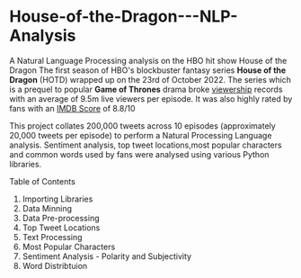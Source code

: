 # House-of-the-Dragon---NLP-Analysis
A Natural Language Processing analysis on the HBO hit show House of the Dragon
The first season of HBO's blockbuster fantasy series **House of the Dragon** (HOTD) wrapped up on the 23rd of October 2022. The series which is a prequel to popular **Game of Thrones** drama broke [viewership](https://variety.com/2022/tv/news/house-of-the-dragon-finale-ratings-viewers-1235412702/) records with an average of  9.5m live viewers per episode. It was also highly rated by fans with an [IMDB Score](https://www.imdb.com/title/tt11198330/) of 8.8/10

This project collates 200,000 tweets across 10 episodes (approximately 20,000 tweets per episode) to perform a Natural Processing Language analysis. Sentiment analysis, top tweet locations,most popular characters and common words used by fans were analysed using various Python libraries.

Table of Contents
1. Importing Libraries
2. Data Minning
3. Data Pre-processing
4. Top Tweet Locations
5. Text Processing
6. Most Popular Characters
7. Sentiment Analysis - Polarity and Subjectivity
8. Word Distribtuion
